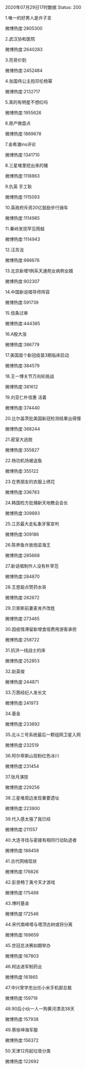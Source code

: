 2020年07月29日17时数据
Status: 200

1.唯一的好男人是许子言

微博热度:2805300

2.武汉协和医院

微博热度:2640283

3.亮哥价到

微博热度:2452484

4.张国伟公主抱邓伦杨幂

微博热度:2132717

5.真的有明星不想红吗

微博热度:1955626

6.房产微盘点

微博热度:1869678

7.金希澈ins评论

微博热度:1341710

8.三星堆里挖出来的猪

微博热度:1118863

9.仇英 手工耿

微博热度:1115093

10.英政府斥资20亿鼓励步行骑车

微博热度:1114985

11.秦岭发现罕见雨蛙

微博热度:1114943

12.汪苏泷

微博热度:986676

13.北京新增1例系天通苑女病例女婿

微博热度:902307

14.中国新说唱导师阵容

微博热度:591739

15.信条过审

微博热度:444385

16.A股大涨

微博热度:386779

17.美国首个新冠疫苗3期临床启动

微博热度:384579

18.王一博关节万向轮挑战

微博热度:381612

19.刘亚仁朴信惠 活着

微博热度:374440

20.比尔盖茨批美国新冠检测结果出得慢

微博热度:368244

21.密室大逃脱

微博热度:355827

22.杨玏机场被送鱼

微博热度:355122

23.在男朋友的衣服上绣花

微博热度:336783

24.韩国检方批捕新天地教会会长

微博热度:309893

25.江苏最大走私象牙案宣判

微博热度:309186

26.陈养鱼许放炮梁海王

微博热度:285668

27.新说唱制作人没有朴宰范

微博热度:284870

28.王思聪点赞药水哥

微博热度:282672

29.贝索斯前妻麦肯齐改姓

微博热度:273465

30.因疫情滞留新增食宿费用游客承担

微博热度:258722

31.抗洪一线战士的床

微博热度:252853

32.赵英俊

微博热度:244871

33.万茜经纪人发长文

微博热度:241973

34.基金

微博热度:233892

35.北斗三号系统最后一颗组网卫星入网

微博热度:232519

36.阿尔卑斯山现粉红色冰川

微博热度:231454

37.张月演技

微博热度:229256

38.三星堆周边发现重要遗址

微博热度:223900

39.代入感太强了我已经

微博热度:211557

40.大连寻找与密接有相同行动轨迹者

微博热度:188458

41.古代网络现状

微博热度:176826

42.彭昱畅丁禹兮天才游戏

微博热度:175488

43.博时基金

微博热度:172546

44.宋代南峰塔与塔顶古树或将分离

微博热度:169659

45.世冠总决赛如期举办

微博热度:167803

46.柯达进军制药业

微博热度:161865

47.中兴曾学忠出任小米手机部总裁

微博热度:159719

48.90后小伙一人一狗黄河漂流38天

微博热度:157938

49.蔡徐坤海军服

微博热度:156372

50.天津12月起垃圾分类

微博热度:122692

